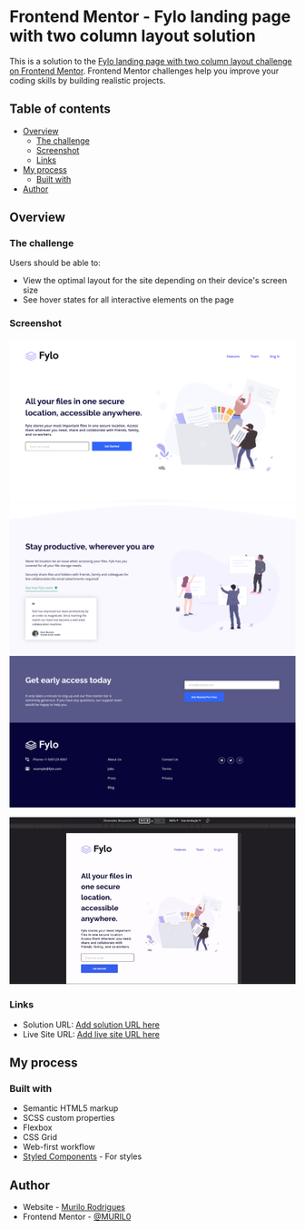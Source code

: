 # Frontend Mentor - Fylo landing page with two column layout solution

This is a solution to the [Fylo landing page with two column layout challenge on Frontend Mentor](https://www.frontendmentor.io/challenges/fylo-landing-page-with-two-column-layout-5ca5ef041e82137ec91a50f5). Frontend Mentor challenges help you improve your coding skills by building realistic projects. 

## Table of contents

- [Overview](#overview)
  - [The challenge](#the-challenge)
  - [Screenshot](#screenshot)
  - [Links](#links)
- [My process](#my-process)
  - [Built with](#built-with)
- [Author](#author)


## Overview

### The challenge

Users should be able to:

- View the optimal layout for the site depending on their device's screen size
- See hover states for all interactive elements on the page

### Screenshot

![](./images/Front-end_mentor-1_.png)
![](./images/Front-end_mentor-1_%20(1).png)
![](./images/Front-end_mentor-1_%20(2).png)

<div align="center">

![](./images/video.gif)
</div>


### Links

- Solution URL: [Add solution URL here](https://github.com/MURlL0/Front-end_Mentor/tree/main/Front-end_mentor-1)
- Live Site URL: [Add live site URL here](https://murll0.github.io/Front-end_mentor-1/)

## My process

### Built with

- Semantic HTML5 markup
- SCSS custom properties
- Flexbox
- CSS Grid
- Web-first workflow
- [Styled Components](https://styled-components.com/) - For styles


## Author



- Website - [Murilo Rodrigues](https://murll0.github.io/Site-Portifolio/)
- Frontend Mentor - [@MURlL0](https://murll0.github.io/Front-end_mentor-1/)